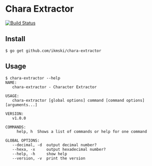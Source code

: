 # Chara Extractor

[![Build Status](https://travis-ci.org/ikmski/chara-extractor.svg)](https://travis-ci.org/ikmski/chara-extractor)

## Install
```
$ go get github.com/ikmski/chara-extractor
```
## Usage
```
$ chara-extractor --help
NAME:
   chara-extractor - Character Extractor

USAGE:
   chara-extractor [global options] command [command options] [arguments...]

VERSION:
   v1.0.0

COMMANDS:
     help, h  Shows a list of commands or help for one command

GLOBAL OPTIONS:
   --decimal, -d  output decimal number?
   --hexa, -x     output hexadecimal number?
   --help, -h     show help
   --version, -v  print the version
```

